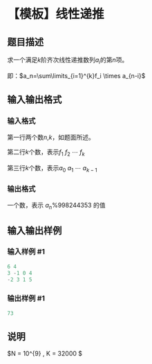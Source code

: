 # 【模板】线性递推

## 题目描述

求一个满足$k$阶齐次线性递推数列${a_i}$的第$n$项。

即：$a_n=\sum\limits_{i=1}^{k}f_i \times a_{n-i}$

## 输入输出格式

### 输入格式

第一行两个数$n$,$k$，如题面所述。

第二行$k$个数，表示$f_1 \ f_2 \ \cdots \ f_k$

第三行$k$个数，表示$a_0 \ a_1 \ \cdots \ a_{k-1}$

### 输出格式

一个数，表示 $a_n \% 998244353$ 的值

## 输入输出样例

### 输入样例 #1

```cpp
6 4
3 -1 0 4
-2 3 1 5
```


### 输出样例 #1

```cpp
73
```


## 说明

$N = 10^{9} , K = 32000 $

